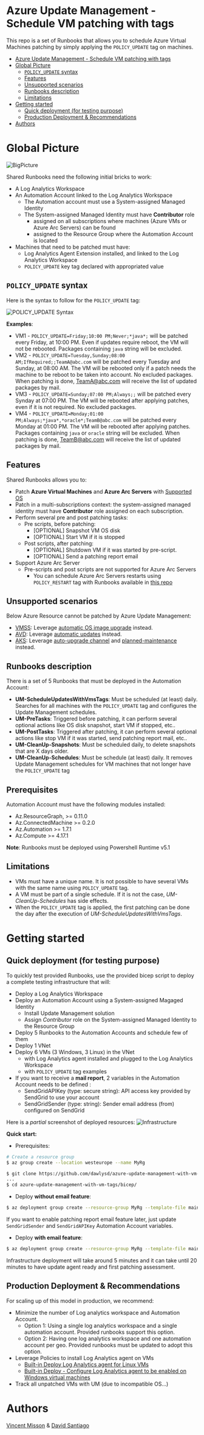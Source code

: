 # Azure Update Management - Schedule VM patching with tags 

This repo is a set of Runbooks that allows you to schedule Azure Virtual Machines patching by simply applying the `POLICY_UPDATE` tag on machines.

- [Azure Update Management - Schedule VM patching with tags](#azure-update-management---schedule-vm-patching-with-tags)
- [Global Picture](#global-picture)
  - [`POLICY_UPDATE` syntax](#policy_update-syntax)
  - [Features](#features)
  - [Unsupported scenarios](#unsupported-scenarios)
  - [Runbooks description](#runbooks-description)
  - [Limitations](#limitations)
- [Getting started](#getting-started)
  - [Quick deployment (for testing purpose)](#quick-deployment-for-testing-purpose)
  - [Production Deployment & Recommendations](#production-deployment--recommendations)
- [Authors](#authors)

# Global Picture

![BigPicture](docs/update-management-big-picture.png)

Shared Runbooks need the following initial bricks to work:
* A Log Analytics Workspace
* An Automation Account linked to the Log Analytics Workspace
  * The Automation account must use a System-assigned Managed Identity
  * The System-assigned Managed Identity must have **Contributor** role 
    * assigned on all subscriptions where machines (Azure VMs or Azure Arc Servers) can be found
    * assigned to the Resource Group where the Automation Account is located
* Machines that need to be patched must have:
  * Log Analytics Agent Extension installed, and linked to the Log Analytics Workspace
  * `POLICY_UPDATE` key tag declared with appropriated value

## `POLICY_UPDATE` syntax 

Here is the syntax to follow for the `POLICY_UPDATE` tag:

![POLICY_UPDATE Syntax](docs/tag_syntax.png) 

**Examples**:
* VM1 - `POLICY_UPDATE=Friday;10:00 PM;Never;*java*;` will be patched every Friday, at 10:00 PM. Even if updates require reboot, the VM will not be rebooted. Packages containing `java` string will be excluded.
* VM2 - `POLICY_UPDATE=Tuesday,Sunday;08:00 AM;IfRequired;;TeamA@abc.com` will be patched every Tuesday and Sunday, at 08:00 AM. The VM will be rebooted only if a patch needs the machine to be reboot to be taken into account. No excluded packages. When patching is done, TeamA@abc.com will receive the list of updated packages by mail.
* VM3 - `POLICY_UPDATE=Sunday;07:00 PM;Always;;` will be patched every Synday at 07:00 PM. The VM will be rebooted after applying patches, even if it is not required. No excluded packages.
* VM4 - `POLICY_UPDATE=Monday;01:00 PM;Always;*java*,*oracle*;TeamB@abc.com` will be patched every Monday at 01:00 PM. The VM will be rebooted after applying patches. Packages containing `java` or `oracle` string will be excluded. When patching is done, TeamB@abc.com will receive the list of updated packages by mail.

## Features

Shared Runbooks allows you to:
* Patch **Azure Virtual Machines** and **Azure Arc Servers** with [Supported OS](https://docs.microsoft.com/en-us/azure/automation/update-management/operating-system-requirements#supported-operating-systems)
* Patch in a multi-subscriptions context: the system-assigned managed identity must have **Contributor** role assigned on each subscription.
* Perform several pre and post patching tasks:
  * Pre scripts, before patching:
    * [OPTIONAL] Snapshot VM OS disk 
    * [OPTIONAL] Start VM if it is stopped 
  * Post scripts, after patching:
    * [OPTIONAL] Shutdown VM if it was started by pre-script.
    * [OPTIONAL] Send a patching report email
* Support Azure Arc Server
  * Pre-scripts and post scripts are not supported for Azure Arc Servers
    * You can schedule Azure Arc Servers restarts using `POLICY_RESTART` tag with Runbooks available in [this repo](https://github.com/dawlysd/schedule-azure-arc-servers-restarts-with-tags)

## Unsupported scenarios

Below Azure Resource cannot be patched by Azure Update Management:
* [VMSS](https://docs.microsoft.com/en-us/azure/virtual-machine-scale-sets/overview): Leverage [automatic OS image upgrade](https://docs.microsoft.com/en-us/azure/virtual-machine-scale-sets/virtual-machine-scale-sets-automatic-upgrade) instead.
* [AVD](https://docs.microsoft.com/en-us/azure/virtual-desktop/): Leverage [automatic updates](https://docs.microsoft.com/en-us/azure/virtual-desktop/configure-automatic-updates) instead.
* [AKS](https://docs.microsoft.com/en-us/azure/aks/): Leverage [auto-upgrade channel](https://docs.microsoft.com/en-US/azure/aks/upgrade-cluster#set-auto-upgrade-channel) and [planned-maintenance](https://docs.microsoft.com/en-us/azure/aks/planned-maintenance) instead.

## Runbooks description

There is a set of 5 Runbooks that must be deployed in the Automation Account:
* **UM-ScheduleUpdatesWithVmsTags**: Must be scheduled (at least) daily. Searches for all machines with the `POLICY_UPDATE` tag and configures the Update Management schedules.
* **UM-PreTasks**: Triggered before patching, it can perform several optional actions like OS disk snapshot, start VM if stopped, etc..
* **UM-PostTasks**: Triggered after patching, it can perform several optional actions like stop VM if it was started, send patching report mail, etc..
* **UM-CleanUp-Snapshots**: Must be scheduled daily, to delete snapshots that are X days older.
* **UM-CleanUp-Schedules**: Must be schedule (at least) daily. It removes Update Management schedules for VM machines that not longer have the `POLICY_UPDATE` tag

## Prerequisites

Automation Account must have the following modules installed:
* Az.ResourceGraph, >= 0.11.0
* Az.ConnectedMachine >= 0.2.0
* Az.Automation >= 1.7.1
* Az.Compute >= 4.17.1

**Note**: Runbooks must be deployed using Powershell Runtime v5.1 

## Limitations

* VMs must have a unique name. It is not possible to have several VMs with the same name using `POLICY_UPDATE` tag.
* A VM must be part of a single schedule. If it is not the case, *UM-CleanUp-Schedules* has side effects.
* When the `POLICY_UPDATE` tag is applied, the first patching can be done the day after the execution of *UM-ScheduleUpdatesWithVmsTags*.

# Getting started

## Quick deployment (for testing purpose)

To quickly test provided Runbooks, use the provided bicep script to deploy a complete testing infrastructure that will: 
* Deploy a Log Analytics Workspace
* Deploy an Automation Account using a System-assigned Magaged Identity
  * Install Update Management solution
  * Assign *Contributor* role on the System-assigned Managed Identity to the Resource Group
* Deploy 5 Runbooks to the Automation Accounts and schedule few of them
* Deploy 1 VNet
* Deploy 6 VMs (3 Windows, 3 Linux) in the VNet
  * with Log Analytics agent installed and plugged to the Log Analytics Workspace
  * with `POLICY_UPDATE` tag examples
* If you want to receive a **mail report**, 2 variables in the Automation Account needs to be defined : 
  * SendGridAPIKey (type: secure string): API access key provided by SendGrid to use your account
  * SendGridSender (type: string): Sender email address (from) configured on SendGrid

Here is a *partial* screenshot of deployed resources:
![Infrastructure](docs/quickstart-infrastructure.png) 

**Quick start:**

* Prerequisites:
```bash
# Create a resource group
$ az group create --location westeurope --name MyRg

$ git clone https://github.com/dawlysd/azure-update-management-with-vm-tags
...
$ cd azure-update-management-with-vm-tags/bicep/
```

* Deploy **without email feature**:
```bash
$ az deployment group create --resource-group MyRg --template-file main.bicep
```
If you want to enable patching report email feature later, just update `SendGridSender` and `SendGridAPIKey` Automation Account variables.

* Deploy **with email feature**:
```bash
$ az deployment group create --resource-group MyRg --template-file main.bicep --parameters SendGridSender="no-reply@mydomain.fr" SendGridAPIKey="SG.XXXXXXXXXXXXX-XXXXXXXXXXXXXXXXXXX-XXXXXXXXXXXXXXXXXXXXXXXX"
```
Infrastructure deployment will take around 5 minutes and it can take until 20 minutes to have update agent ready and first patching assessment. 


## Production Deployment & Recommendations

For scaling up of this model in production, we recommend:
* Minimize the number of Log analytics workspace and Automation Account.
  * Option 1: Using a single log analytics workspace and a single automation account. Provided runbooks support this option.
  * Option 2: Having one log analytics workspace and one automation account per geo. Provided runbooks must be updated to adopt this option.
* Leverage Policies to install Log Analytics agent on VMs
  * [Built-in Deploy Log Analytics agent for Linux VMs](https://portal.azure.com/#blade/Microsoft_Azure_Policy/PolicyDetailBlade/definitionId/%2Fproviders%2FMicrosoft.Authorization%2FpolicyDefinitions%2F053d3325-282c-4e5c-b944-24faffd30d77)
  * [Built-in Deploy - Configure Log Analytics agent to be enabled on Windows virtual machines](https://portal.azure.com/#blade/Microsoft_Azure_Policy/PolicyDetailBlade/definitionId/%2Fproviders%2FMicrosoft.Authorization%2FpolicyDefinitions%2F0868462e-646c-4fe3-9ced-a733534b6a2c)
* Track all unpatched VMs with UM (due to incompatible OS…) 

# Authors

[Vincent Misson](https://github.com/vmisson) & [David Santiago](https://github.com/dawlysd)
